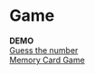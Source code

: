 # Game

<b>DEMO</b>
<br>
 [Guess the number](https://denizkiskanc.github.io/Game-with-Javascript/Guess%20the%20number/)
 <br>
 [Memory Card Game](https://denizkiskanc.github.io/Game-with-Javascript/Memory%20%Card%20Game)
